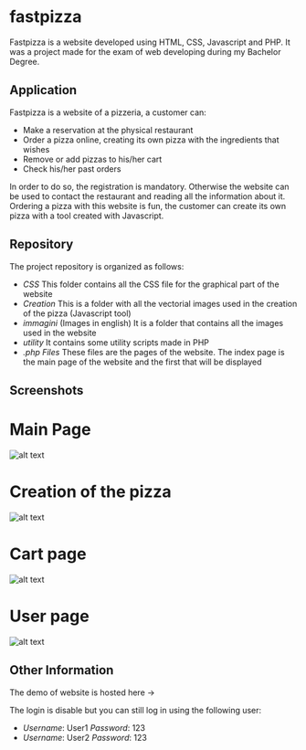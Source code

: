# fastpizza

 Fastpizza is a website developed using HTML, CSS, Javascript and PHP. It was a project made for the exam of web developing during my Bachelor Degree. 
 
 ## Application
 
 Fastpizza is a website of a pizzeria, a customer can:
 
 * Make a reservation at the physical restaurant
 * Order a pizza online, creating its own pizza with the ingredients that wishes
 * Remove or add pizzas to his/her cart
 * Check his/her past orders

In order to do so, the registration is mandatory. Otherwise the website can be used to contact the restaurant and reading all the information about it.
Ordering a pizza with this website is fun, the customer can create its own pizza with a tool created with Javascript.

## Repository

The project repository is organized as follows:

* *CSS* This folder contains all the CSS file for the graphical part of the website
* *Creation* This is a folder with all the vectorial images used in the creation of the pizza (Javascript tool)
* *immagini* (Images in english) It is a folder that contains all the images used in the website
* *utility* It contains some utility scripts made in PHP
* *.php Files* These files are the pages of the website. The index page is the main page of the website and the first that will be displayed

## Screenshots

# Main Page
![alt text](https://github.com/Tomawk/fastpizza/blob/main/immagini/home_ss.png?raw=true)
# Creation of the pizza
![alt text](https://github.com/Tomawk/fastpizza/blob/main/immagini/creation_ss.png?raw=true)
# Cart page
![alt text](https://github.com/Tomawk/fastpizza/blob/main/immagini/carrello_ss.png?raw=true)
# User page
![alt text](https://github.com/Tomawk/fastpizza/blob/main/immagini/user_ss.png?raw=true)

## Other Information

The demo of website is hosted here ->

The login is disable but you can still log in using the following user:

* *Username*: User1 *Password*: 123
* *Username*: User2 *Password*: 123
